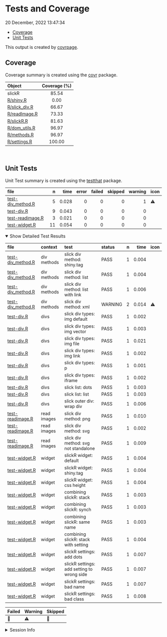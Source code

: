 Tests and Coverage
================
20 December, 2022 13:47:34

  - [Coverage](#coverage)
  - [Unit Tests](#unit-tests)

This output is created by
[covrpage](https://github.com/yonicd/covrpage).

## Coverage

Coverage summary is created using the
[covr](https://github.com/r-lib/covr) package.

| Object                             | Coverage (%) |
| :--------------------------------- | :----------: |
| slickR                             |    85.54     |
| [R/shiny.R](../R/shiny.R)          |     0.00     |
| [R/slick\_div.R](../R/slick_div.R) |    66.67     |
| [R/readImage.R](../R/readImage.R)  |    73.33     |
| [R/slickR.R](../R/slickR.R)        |    81.63     |
| [R/dom\_utils.R](../R/dom_utils.R) |    96.97     |
| [R/methods.R](../R/methods.R)      |    96.97     |
| [R/settings.R](../R/settings.R)    |    100.00    |

<br>

## Unit Tests

Unit Test summary is created using the
[testthat](https://github.com/r-lib/testthat) package.

| file                                             |  n |  time | error | failed | skipped | warning | icon |
| :----------------------------------------------- | -: | ----: | ----: | -----: | ------: | ------: | :--- |
| [test-div\_method.R](testthat/test-div_method.R) |  5 | 0.028 |     0 |      0 |       0 |       1 | ⚠️   |
| [test-div.R](testthat/test-div.R)                |  9 | 0.043 |     0 |      0 |       0 |       0 |      |
| [test-readimage.R](testthat/test-readimage.R)    |  3 | 0.021 |     0 |      0 |       0 |       0 |      |
| [test-widget.R](testthat/test-widget.R)          | 11 | 0.054 |     0 |      0 |       0 |       0 |      |

<details open>

<summary> Show Detailed Test Results </summary>

| file                                                     | context     | test                                       | status  | n |  time | icon |
| :------------------------------------------------------- | :---------- | :----------------------------------------- | :------ | -: | ----: | :--- |
| [test-div\_method.R](testthat/test-div_method.R#L8_L11)  | div methods | slick div method: shiny.tag                | PASS    | 1 | 0.004 |      |
| [test-div\_method.R](testthat/test-div_method.R#L15_L18) | div methods | slick div method: list                     | PASS    | 1 | 0.004 |      |
| [test-div\_method.R](testthat/test-div_method.R#L22_L29) | div methods | slick div method: list with link           | PASS    | 1 | 0.006 |      |
| [test-div\_method.R](testthat/test-div_method.R#L33_L39) | div methods | slick div method: xml                      | WARNING | 2 | 0.014 | ⚠️   |
| [test-div.R](testthat/test-div.R#L8_L11)                 | divs        | slick div types: img default               | PASS    | 1 | 0.002 |      |
| [test-div.R](testthat/test-div.R#L15_L18)                | divs        | slick div types: img vector                | PASS    | 1 | 0.003 |      |
| [test-div.R](testthat/test-div.R#L22_L25)                | divs        | slick div types: img file                  | PASS    | 1 | 0.021 |      |
| [test-div.R](testthat/test-div.R#L29_L36)                | divs        | slick div types: img link                  | PASS    | 1 | 0.002 |      |
| [test-div.R](testthat/test-div.R#L40_L43)                | divs        | slick div types: p                         | PASS    | 1 | 0.001 |      |
| [test-div.R](testthat/test-div.R#L47_L50)                | divs        | slick div types: iframe                    | PASS    | 1 | 0.002 |      |
| [test-div.R](testthat/test-div.R#L58_L71)                | divs        | slick list: dots                           | PASS    | 1 | 0.003 |      |
| [test-div.R](testthat/test-div.R#L75_L88)                | divs        | slick list: list                           | PASS    | 1 | 0.003 |      |
| [test-div.R](testthat/test-div.R#L94_L98)                | divs        | slick outer div: wrap div                  | PASS    | 1 | 0.006 |      |
| [test-readimage.R](testthat/test-readimage.R#L6_L9)      | read images | slick div method: png                      | PASS    | 1 | 0.010 |      |
| [test-readimage.R](testthat/test-readimage.R#L13_L16)    | read images | slick div method: svg                      | PASS    | 1 | 0.002 |      |
| [test-readimage.R](testthat/test-readimage.R#L21_L23)    | read images | slick div method: svg not standalone       | PASS    | 1 | 0.009 |      |
| [test-widget.R](testthat/test-widget.R#L22_L26)          | widget      | slickR widget: default                     | PASS    | 1 | 0.004 |      |
| [test-widget.R](testthat/test-widget.R#L30_L34)          | widget      | slickR widget: shiny.tag                   | PASS    | 1 | 0.004 |      |
| [test-widget.R](testthat/test-widget.R#L38_L42)          | widget      | slickR widget: css height                  | PASS    | 1 | 0.004 |      |
| [test-widget.R](testthat/test-widget.R#L50_L52)          | widget      | combining slickR: stack                    | PASS    | 1 | 0.003 |      |
| [test-widget.R](testthat/test-widget.R#L56_L58)          | widget      | combining slickR: synch                    | PASS    | 1 | 0.003 |      |
| [test-widget.R](testthat/test-widget.R#L62_L66)          | widget      | combining slickR: same name                | PASS    | 1 | 0.003 |      |
| [test-widget.R](testthat/test-widget.R#L70_L74)          | widget      | combining slickR: stack with setting       | PASS    | 1 | 0.004 |      |
| [test-widget.R](testthat/test-widget.R#L84)              | widget      | slickR settings: add dots                  | PASS    | 1 | 0.007 |      |
| [test-widget.R](testthat/test-widget.R#L88_L90)          | widget      | slickR settings: add setting to wrong side | PASS    | 1 | 0.007 |      |
| [test-widget.R](testthat/test-widget.R#L94_L97)          | widget      | slickR settings: bad name                  | PASS    | 1 | 0.007 |      |
| [test-widget.R](testthat/test-widget.R#L101_L104)        | widget      | slickR settings: bad class                 | PASS    | 1 | 0.008 |      |

| Failed | Warning | Skipped |
| :----- | :------ | :------ |
| 🛑      | ⚠️      | 🔶       |

</details>

<details>

<summary> Session Info </summary>

| Field    | Value                         |                                                                                                                                                                                                                                                                |
| :------- | :---------------------------- | :------------------------------------------------------------------------------------------------------------------------------------------------------------------------------------------------------------------------------------------------------------- |
| Version  | R version 4.2.2 (2022-10-31)  |                                                                                                                                                                                                                                                                |
| Platform | x86\_64-pc-linux-gnu (64-bit) | <a href="https://github.com/yonicd/slickR/commit/5f71b60d0f069e98c7848f30a38946e5854b8444/checks" target="_blank"><span title="Built on Github Actions">![](https://github.com/metrumresearchgroup/covrpage/blob/actions/inst/logo/gh.png?raw=true)</span></a> |
| Running  | Ubuntu 22.04.1 LTS            |                                                                                                                                                                                                                                                                |
| Language | C                             |                                                                                                                                                                                                                                                                |
| Timezone | UTC                           |                                                                                                                                                                                                                                                                |

| Package  | Version |
| :------- | :------ |
| testthat | 3.1.6   |
| covr     | 3.6.1   |
| covrpage | 0.1     |

</details>

<!--- Final Status : skipped/warning --->
